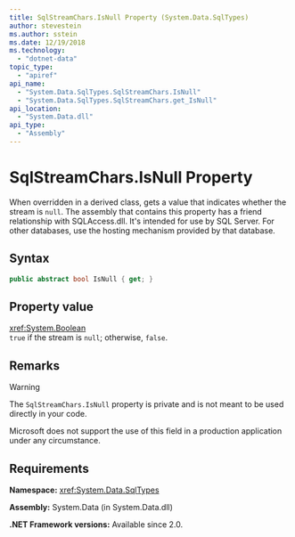 ```yaml
---
title: SqlStreamChars.IsNull Property (System.Data.SqlTypes)
author: stevestein
ms.author: sstein
ms.date: 12/19/2018
ms.technology:
  - "dotnet-data"
topic_type:
  - "apiref"
api_name:
  - "System.Data.SqlTypes.SqlStreamChars.IsNull"
  - "System.Data.SqlTypes.SqlStreamChars.get_IsNull"
api_location:
  - "System.Data.dll"
api_type:
  - "Assembly"
---
```

# SqlStreamChars.IsNull Property

When overridden in a derived class, gets a value that indicates whether the stream is `null`. The assembly that contains this property has a friend relationship with SQLAccess.dll. It's intended for use by SQL Server. For other databases, use the hosting mechanism provided by that database.

## Syntax

```csharp
public abstract bool IsNull { get; }
```

## Property value

<xref:System.Boolean>\
`true` if the stream is `null`; otherwise, `false`.

## Remarks

> [!WARNING]
> The `SqlStreamChars.IsNull` property is private and is not meant to be used directly in your code.
>
> Microsoft does not support the use of this field in a production application under any circumstance.

## Requirements

**Namespace:** <xref:System.Data.SqlTypes>

**Assembly:** System.Data (in System.Data.dll)

**.NET Framework versions:** Available since 2.0.